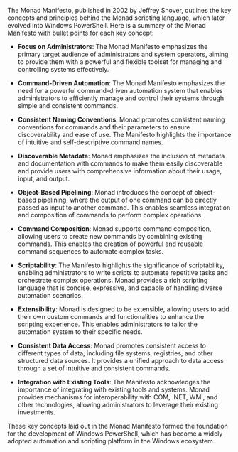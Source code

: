 
The Monad Manifesto, published in 2002 by Jeffrey Snover, outlines the key concepts and principles behind the Monad scripting language, which later evolved into Windows PowerShell. Here is a summary of the Monad Manifesto with bullet points for each key concept:

- **Focus on Administrators**: The Monad Manifesto emphasizes the primary target audience of administrators and system operators, aiming to provide them with a powerful and flexible toolset for managing and controlling systems effectively.

- **Command-Driven Automation**: The Monad Manifesto emphasizes the need for a powerful command-driven automation system that enables administrators to efficiently manage and control their systems through simple and consistent commands.

- **Consistent Naming Conventions**: Monad promotes consistent naming conventions for commands and their parameters to ensure discoverability and ease of use. The Manifesto highlights the importance of intuitive and self-descriptive command names.

- **Discoverable Metadata**: Monad emphasizes the inclusion of metadata and documentation with commands to make them easily discoverable and provide users with comprehensive information about their usage, input, and output.

- **Object-Based Pipelining**: Monad introduces the concept of object-based pipelining, where the output of one command can be directly passed as input to another command. This enables seamless integration and composition of commands to perform complex operations.

- **Command Composition**: Monad supports command composition, allowing users to create new commands by combining existing commands. This enables the creation of powerful and reusable command sequences to automate complex tasks.

- **Scriptability**: The Manifesto highlights the significance of scriptability, enabling administrators to write scripts to automate repetitive tasks and orchestrate complex operations. Monad provides a rich scripting language that is concise, expressive, and capable of handling diverse automation scenarios.

- **Extensibility**: Monad is designed to be extensible, allowing users to add their own custom commands and functionalities to enhance the scripting experience. This enables administrators to tailor the automation system to their specific needs. 

- **Consistent Data Access**: Monad promotes consistent access to different types of data, including file systems, registries, and other structured data sources. It provides a unified approach to data access through a set of intuitive and consistent commands.

- **Integration with Existing Tools**: The Manifesto acknowledges the importance of integrating with existing tools and systems. Monad provides mechanisms for interoperability with COM, .NET, WMI, and other technologies, allowing administrators to leverage their existing investments.

These key concepts laid out in the Monad Manifesto formed the foundation for the development of Windows PowerShell, which has become a widely adopted automation and scripting platform in the Windows ecosystem.